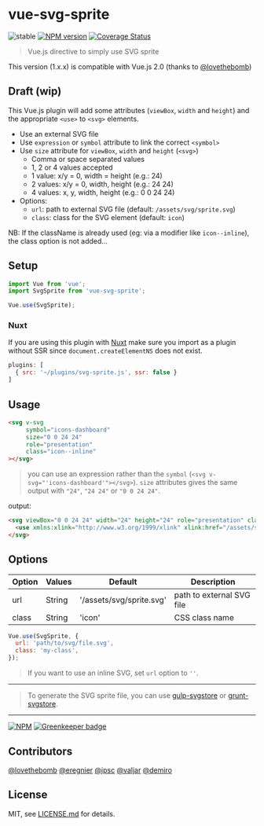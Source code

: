 # vue-svg-sprite

![stable](https://img.shields.io/badge/stability-stable-green.svg?style=flat-square)
[![NPM version](https://img.shields.io/npm/v/vue-svg-sprite.svg?style=flat-square)](https://www.npmjs.com/package/vue-svg-sprite)
[![Coverage Status](https://img.shields.io/coveralls/thierrymichel/vue-svg-sprite/master.svg?style=flat-square)](https://coveralls.io/github/thierrymichel/vue-svg-sprite?branch=master)

> Vue.js directive to simply use SVG sprite

This version (1.x.x) is compatible with Vue.js 2.0 (thanks to [@lovethebomb](https://github.com/lovethebomb))

## Draft (wip)

This Vue.js plugin will add some attributes (`viewBox`, `width` and `height`) and the appropriate `<use>` to `<svg>` elements.

* Use an external SVG file
* Use `expression` or `symbol` attribute to link the correct `<symbol>`
* Use `size` attribute for `viewBox`, `width` and `height` (`<svg>`)
  - Comma or space separated values
  - 1, 2 or 4 values accepted
  - 1 value: x/y = 0, width = height (e.g.: 24)
  - 2 values: x/y = 0, width, height (e.g.: 24 24)
  - 4 values: x, y, width, height (e.g.: 0 0 24 24)
* Options:
  - `url`: path to external SVG file (default: `/assets/svg/sprite.svg`)
  - `class`: class for the SVG element (default: `icon`)

NB: If the className is already used (eg: via a modifier like `icon--inline`), the class option is not added…

## Setup

```js
import Vue from 'vue';
import SvgSprite from 'vue-svg-sprite';

Vue.use(SvgSprite);
```

### Nuxt

If you are using this plugin with [Nuxt](https://nuxtjs.org/) make sure you import as a plugin without SSR since `document.createElementNS` does not exist.

```js
plugins: [
  { src: '~/plugins/svg-sprite.js', ssr: false }
]
```

## Usage

```html
<svg v-svg
     symbol="icons-dashboard"
     size="0 0 24 24"
     role="presentation"
     class="icon--inline"
></svg>
```

> you can use an expression rather than the `symbol` (`<svg v-svg="'icons-dashboard'"></svg>`).
> `size` attributes gives the same output with `"24"`, `"24 24"` or `"0 0 24 24"`.

output:

```html
<svg viewBox="0 0 24 24" width="24" height="24" role="presentation" class="icon--inline">
  <use xmlns:xlink="http://www.w3.org/1999/xlink" xlink:href="/assets/svg/sprite.svg#icons-dashboard"></use>
</svg>
```

## Options

| Option | Values | Default | Description |
| --- | --- | --- | --- |
| url | String | '/assets/svg/sprite.svg' | path to external SVG file |
| class | String | 'icon' | CSS class name |

```js
Vue.use(SvgSprite, {
  url: 'path/to/svg/file.svg',
  class: 'my-class',
});
```

> If you want to use an inline SVG, set `url` option to `''`.

-----

> To generate the SVG sprite file, you can use [gulp-svgstore](https://github.com/w0rm/gulp-svgstore) or [grunt-svgstore](https://github.com/FWeinb/grunt-svgstore).

-----

[![NPM](https://nodei.co/npm/vue-svg-sprite.png)](https://www.npmjs.com/package/vue-svg-sprite) [![Greenkeeper badge](https://badges.greenkeeper.io/thierrymichel/vue-svg-sprite.svg)](https://greenkeeper.io/)

## Contributors

[@lovethebomb](https://github.com/lovethebomb)
[@eregnier](https://github.com/eregnier)
[@jpsc](https://github.com/jpsc)
[@valjar](https://github.com/valjar)
[@demiro](https://github.com/demiro)

## License

MIT, see [LICENSE.md](https://github.com/thierrymichel/vue-svg-sprite/blob/master/LICENSE) for details.
